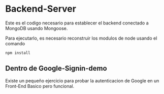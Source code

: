 # Backend-Server

Este es el codigo necesario para establecer el backend conectado a MongoDB usando Mongoose.

Para ejecutarlo, es necesario reconstruir los modulos de node usando el comando

````
npm install
````

## Dentro de Google-Signin-demo
Existe un pequeño ejercicio para probar la
 autenticacion de Google en un Front-End Basico pero 
 funcional.